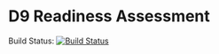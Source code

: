 # D9 Readiness Assessment

Build Status: [![Build Status](https://travis-ci.org/if-lhridley/D9ReadinessAssessment.svg?branch=develop)](https://travis-ci.org/if-lhridley/D9ReadinessAssessment)


